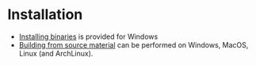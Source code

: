 # Installation

* [Installing binaries](/install/binaries.md) is provided for Windows
* [Building from source material](/install/sources.md) can be performed on
Windows, MacOS, Linux (and ArchLinux).

